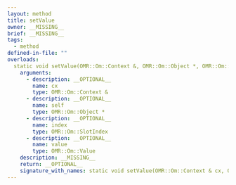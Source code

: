 ```yaml
---
layout: method
title: setValue
owner: __MISSING__
brief: __MISSING__
tags:
  - method
defined-in-file: ""
overloads:
  static void setValue(OMR::Om::Context &, OMR::Om::Object *, OMR::Om::SlotIndex, OMR::Om::Value):
    arguments:
      - description: __OPTIONAL__
        name: cx
        type: OMR::Om::Context &
      - description: __OPTIONAL__
        name: self
        type: OMR::Om::Object *
      - description: __OPTIONAL__
        name: index
        type: OMR::Om::SlotIndex
      - description: __OPTIONAL__
        name: value
        type: OMR::Om::Value
    description: __MISSING__
    return: __OPTIONAL__
    signature_with_names: static void setValue(OMR::Om::Context & cx, OMR::Om::Object * self, OMR::Om::SlotIndex index, OMR::Om::Value value)
---
```

